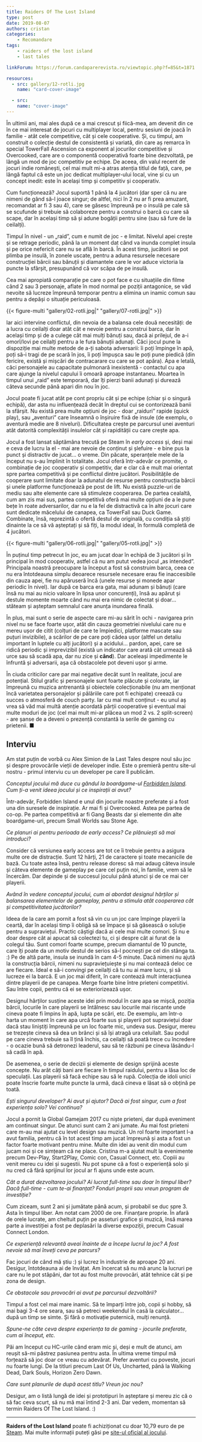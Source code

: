 ```yaml
---
title: Raiders Of The Lost Island
type: post
date: 2019-08-07
authors: cristan
categories:
    - Recomandare
tags:
    - raiders of the lost island
    - last tales

linkForum: https://forum.candaparerevista.ro/viewtopic.php?f=85&t=1871

resources:
  - src: gallery/12-rotli.jpg
    name: "card-cover-image"

  - src:
    name: "cover-image"
---
```


În ultimii ani, mai ales după ce a mai crescut și fiică-mea, am devenit din ce în ce mai interesat de jocuri cu multiplayer local, pentru sesiuni de joacă în familie - atât cele competitive, cât și cele cooperative. Și, cu timpul, am construit o colecție destul de consistentă și variată, din care aș remarca în special TowerFall Ascension ca exponent al jocurilor competitive și Overcooked, care are o componentă cooperativă foarte bine dezvoltată, pe lângă un mod de joc competitiv pe echipe. De aceea, din valul recent de jocuri indie românești, cel mai mult mi-a atras atenția titlul de față, care, pe lângă faptul că este un joc dedicat multiplayer-ului local, vine și cu un concept inedit: este în același timp și competitiv și cooperativ.

Cum funcționează? Jocul suportă 1 până la 4 jucători (dar sper că nu are nimeni de gând să-l joace singur; de altfel, nici în 2 nu ar fi prea amuzant, recomandat ar fi 3 sau 4), care se găsesc împreună pe o insulă pe cale să se scufunde și trebuie să colaboreze pentru a construi o barcă cu care să scape, dar în același timp să și adune bogății pentru sine (sau să fure de la ceilalți).

Timpul în nivel - un „raid”, cum e numit de joc - e limitat. Nivelul apei crește și se retrage periodic, până la un moment dat când va inunda complet insula și pe orice nefericit care nu se află în barcă. În acest timp, jucătorii se pot plimba pe insulă, în zonele uscate, pentru a aduna resursele necesare construcției bărcii sau bănuții și diamantele care le vor aduce victoria la puncte la sfârșit, presupunând că vor scăpa de pe insulă.

Cea mai apropiată comparație pe care o pot face e cu situațiile din filme când 2 sau 3 personaje, aflate în mod normal pe poziții antagonice, se văd nevoite să lucreze împreună temporar pentru a elimina un inamic comun sau pentru a depăși o situație periculoasă.

{{< figure-multi
    "gallery/02-rotli.jpg|"
    "gallery/07-rotli.jpg|" >}}

Iar aici intervine conflictul, din nevoia de a balansa cele două necesități: de a lucra cu ceilalți doar atât cât e nevoie pentru a construi barca, dar în același timp și de a culege cât mai mulți bănuți sau, dacă ai prilejul, de a-i omorî/lovi pe ceilalți pentru a le fura bănuții adunați. Căci jocul pune la dispoziție mai multe metode de a-ți sabota adversarii: îi poți împinge în apă, poți să-i tragi de pe scară în jos, îi poți împușca sau le poți pune piedică (din fericire, există și mișcări de contracarare cu care se pot apăra). Apa e letală, căci personajele au capacitate pulmonară inexistentă - contactul cu apa care ajunge la nivelul capului îi omoară aproape instantaneu. Moartea în timpul unui „raid” este temporară, dar îți pierzi banii adunați și durează câteva secunde până apari din nou în joc.

Jocul poate fi jucat atât pe cont propriu cât și pe echipe (chiar și o singură echipă), dar asta nu influențează decât în dreptul cui se contorizează banii la sfârșit. Nu există prea multe opțiuni de joc - doar „raiduri” rapide (quick play), sau „aventuri” care înseamnă o înșiruire fixă de insule (de exemplu, o aventură medie are 8 niveluri). Dificultatea crește pe parcursul unei aventuri atât datorită complexității insulelor cât și rapidității cu care crește apa.

Jocul a fost lansat săptămâna trecută pe Steam în _early access_ și, deși mai e ceva de lucru la el - mai are nevoie de conținut și șlefuire - e bine pus la punct și distractiv de jucat... o vreme. Din păcate, speranțele mele de la început nu s-au împlinit în totalitate. Jocul oferă într-adevăr ce promite, o combinație de joc cooperativ și competitiv, dar e clar că e mult mai orientat spre partea competitivă și pe conflictul dintre jucători. Posibilitățile de cooperare sunt limitate doar la adunatul de resurse pentru construcția bărcii și unele platforme funcționează pe post de lift. Nu există puzzle-uri de mediu sau alte elemente care să stimuleze cooperarea. De partea cealaltă, cum am zis mai sus, partea competitivă oferă mai multe opțiuni de a le pune bețe în roate adversarilor, dar nu e la fel de distractivă ca în alte jocuri care sunt dedicate măcelului de canapea, ca TowerFall sau Duck Game. Combinate, însă, reprezintă o ofertă destul de originală, cu condiția să știți dinainte la ce să vă așteptați și să fiți, la modul ideal, în formulă completă de 4 jucători.

{{< figure-multi
    "gallery/06-rotli.jpg|"
    "gallery/05-rotli.jpg|" >}}

În puținul timp petrecut în joc, eu am jucat doar în echipă de 3 jucători și în principal în mod cooperativ, astfel că nu am putut vedea jocul „as intended”. Principala noastră preocupare la început a fost să construim barca, ceea ce nu era întotdeauna simplu deoarece resursele necesare erau fie inaccesibile din cauza apei, fie nu apăruseră încă (unele resurse și monede apar periodic în nivel). Iar după ce barca era gata, mai adunam și bănuți (care însă nu mai au nicio valoare în lipsa unor concurenți), însă au apărut și destule momente moarte când nu mai era nimic de colectat și doar... stăteam și așteptam semnalul care anunța inundarea finală.

În plus, mai sunt o serie de aspecte care mi-au sărit în ochi - navigarea prin nivel nu se face foarte ușor, atât din cauza geometriei nivelului care nu e mereu ușor de citit (colțuri de care te împiedici, platforme mascate sau puțuri invizibile), a scărilor de pe care poți cădea ușor (altfel un detaliu important în luptele cu alți jucători) și a acidului... pardon, apei, care se ridică periodic și imprevizibil (există un indicator care arată cât urmează să urce sau să scadă apa, dar nu zice și **când**). Dar aceleași impedimente le înfruntă și adversarii, așa că obstacolele pot deveni ușor și arme.

În ciuda criticilor care par mai negative decât sunt în realitate, jocul are potențial. Stilul grafic și personajele sunt foarte plăcute și colorate, iar împreună cu muzica antrenantă și obiectele colecționabile (nu am menționat încă varietatea personajelor și pălăriile care pot fi echipate) creează cu succes o atmosferă de couch party. Iar cu mai mult conținut - eu unul aș vrea să văd mai multă atenție acordată părții cooperative și eventual mai multe moduri de joc (cel mai mult mi-ar plăcea un mod 2 vs. 2 split-screen) - are șanse de a deveni o prezență constantă la serile de gaming cu prietenii. ■

## Interviu

Am stat puțin de vorbă cu Alex Simion de la Last Tales despre noul său joc și despre provocările vieții de developer indie. Este o premieră pentru site-ul nostru - primul interviu cu un developer pe care îl publicăm.


*Conceptul jocului mă duce cu gândul la boardgame-ul [Forbidden Island](https://boardgamegeek.com/boardgame/65244/forbidden-island). Cum ți-a venit ideea jocului și ce inspirații ai avut?*

Într-adevăr, Forbidden Island e unul din jocurile noastre preferate și a fost una din suresele de inspirație. Ar mai fi și Overcooked. Astea pe partea de co-op. Pe partea competitivă ar fi Gang Beasts dar și elemente din alte boardgame-uri, precum Small Worlds sau Stone Age.

*Ce planuri ai pentru perioada de early access? Ce plănuiești să mai introduci?*

Consider că versiunea early access are tot ce îi trebuie pentru a asigura multe ore de distracție. Sunt 12 hărți, 21 de caractere și toate mecanicile de bază. Cu toate astea însă, pentru release doresc să mai adaug câteva insule și câteva elemente de gameplay pe care cel puțin noi, în familie, vrem să le încercăm. Dar depinde și de succesul jocului până atunci și de ce mai cer playerii.

*Având în vedere conceptul jocului, cum ai abordat designul hărților și balansarea elementelor de gameplay, pentru a stimula atât cooperarea cât și competitivitatea jucătorilor?*

Ideea de la care am pornit a fost să vin cu un joc care împinge playerii la ceartă, dar în același timp îi obligă să se împace și să găsească o soluție pentru a supraviețui. Practic câștigi dacă ai cele mai multe comori. Și nu e doar despre cât ai apucat să colectezi tu, ci și despre cât ai furat de la colegul tău. Sunt comori foarte scumpe, precum diamantul de 10 puncte, care îți poate da un motiv destul de serios să-l pocnești pe cel din stânga ta. :) Pe de altă parte, insula se inundă în cam 4-5 minute. Dacă nimeni nu ajută la construcția bărcii, nimeni nu supraviețuiește și nu mai contează deloc ce are fiecare. Ideal e să-i convingi pe ceilalți că tu nu ai mare lucru, și să lucreze ei la barcă. E un joc mai diferit, în care contează mult interacțiunea dintre playerii de pe canapea. Merge foarte bine între prieteni competitivi. Sau între copii, pentru că ei se exteriorizează ușor.

Designul hărților susține aceste idei prin modul în care apa se mișcă, poziția bărcii, locurile în care playerii se întâlnesc sau locurile mai riscante unde cineva poate fi împins în apă, lupta pe scări, etc. De exemplu, am într-o harta un moment în care apa urcă foarte sus și playerii pot supraviețui doar dacă stau liniștiți împreună pe un loc foarte mic, undeva sus. Desigur, mereu se trezește cineva să dea un brânci și să își atragă ura celuilalt. Sau podul pe care cineva trebuie sa îl țină închis, ca ceilalți să poată trece cu încredere - o ocazie bună să detronezi leaderul, sau să te răzbuni pe cineva lăsându-l să cadă în apă.

De asemenea, o serie de decizii și elemente de design sprijină aceste concepte. Nu arăt câți bani are fiecare în timpul raidului, pentru a lăsa loc de speculații. Las playerii să facă echipe sau să le rupă. Colecția de idoli unici poate înscrie foarte multe puncte la urmă, dacă cineva e lăsat să o obțină pe toată.

*Ești singurul developer? Ai avut și ajutor? Dacă ai fost singur, cum a fost experiența solo? Vei continua?*

Jocul a pornit la Global Gamejam 2017 cu niște prieteni, dar după eveniment am continuat singur. De atunci sunt cam 2 ani jumate. Au mai fost prieteni care m-au mai ajutat cu level design sau muzică. Un rol foarte important l-a avut familia, pentru că în tot acest timp am jucat împreună și asta a fost un factor foarte motivant pentru mine. Multe din idei au venit din modul cum jucam noi și ce simțeam că ne place. Cristina m-a ajutat mult la evenimente precum Dev-Play, Start2Play, Comic con, Casual Connect, etc. Copiii au venit mereu cu idei și sugestii. Nu pot spune că a fost o experiență solo și nu cred că fără sprijinul lor jocul ar fi ajuns unde este acum.

*Cât a durat dezvoltarea jocului? Ai lucrat full-time sau doar în timpul liber? Dacă full-time - cum te-ai finanțat? Fonduri proprii sau vreun program de investiție?*

Cum ziceam, sunt 2 ani și jumătate până acum, și probabil se duc spre 3. Asta în timpul liber. Am notat cam 2000 de ore. Finanțare proprie. În afară de orele lucrate, am cheltuit puțin pe asseturi grafice și muzică, însă marea parte a investiției a fost pe deplasări la diverse expoziții, precum Casual Connect London.

*Ce experiență relevantă aveai înainte de a începe lucrul la joc? A fost nevoie să mai înveți ceva pe parcurs?*

Fac jocuri de când mă știu :) și lucrez în industrie de aproape 20 ani. Desigur, întotdeauna ai de învățat. Am încercat să nu mă arunc la lucruri pe care nu le pot stăpâni, dar tot au fost multe provocări, atât tehnice cât și pe zona de design.

*Ce obstacole sau provocări ai avut pe parcursul dezvoltării?*

Timpul a fost cel mai mare inamic. Să te împarți între job, copii și hobby, să mai bagi 3-4 ore seara, sau să petreci weekendul în casă la calculator... după un timp se simte. Și fără o motivație puternică, mulți renunță.

*Spune-ne câte ceva despre experiența ta de gaming - jocurile preferate, cum ai început, etc.*

Păi am început cu HC-urile când eram mic și, deși e mult de atunci, am reușit să-mi păstrez pasiunea pentru asta. În ultima vreme timpul mă forțează să joc doar ce vreau cu adevărat. Prefer aventuri cu poveste, jocuri nu foarte lungi. De la titluri precum Last Of Us, Uncharted, până la Walking Dead, Dark Souls, Horizon Zero Dawn.

*Care sunt planurile de după acest titlu? Vreun joc nou?*

Desigur, am o listă lungă de idei și prototipuri în așteptare și mereu zic că o să fac ceva scurt, să nu mă mai întind 2-3 ani. Dar vedem, momentan să termin Raiders Of The Lost Island. :)

---

**Raiders of the Lost Island** poate fi achiziționat cu doar 10,79 euro de pe [Steam](https://store.steampowered.com/app/867980/Raiders_Of_The_Lost_Island/). Mai multe informații puteți găsi pe [site-ul oficial al jocului](https://www.raidersofthelostisland.com/).
